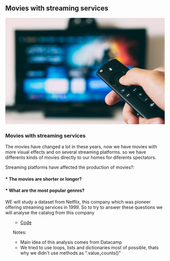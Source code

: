 
## Movies with streaming services
<p><img src="datasets/streaming.jpg" alt="Someone's feet on table facing a television"></p>

### Movies with streaming services
<p> The movies have changed a lot in these years, now we have movies with more visual effects and on several streaming platforms. so we have differents kinds of movies directly to our homes for diferents spectators.</p>
    
Streaming platforms have affected the production of movies?:
    
#### * The movies are shorter or longer?
#### * What are the most popular genres?


<p>WE will study a dataset from Netflix, this company which was pioneer offering streaming services in 1999. So to try to answer these questions we will analyse the catalog from this company</p>
<ol>

* [Code](https://github.com/GerYar/Netflix/blob/main/Netflix_analysis.ipynb)
<p/>

Notes:
* Main idea of this analysis comes from Datacamp
* We tried to use loops, lists and dictionaries most of possible, thats why we didn't use methods as ".value_counts()"
